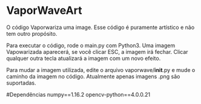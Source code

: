 # VaporWaveArt

O código Vaporwariza uma image. Esse código é puramente artístico e não tem outro propósito.

Para executar o código, rode o main.py com Python3. Uma imagem Vapowarizada aparecerá, se você clicar ESC, a imagem irá fechar. Clicar qualquer outra tecla atualizará a imagem com um novo efeito.

Para mudar a imagem utilizada, edite o arquivo vaporwave/__init__.py e mude o caminho da imagem no código.
Atualmente apenas imagens .png são suportadas.

#Dependências
numpy==1.16.2
opencv-python==4.0.0.21
